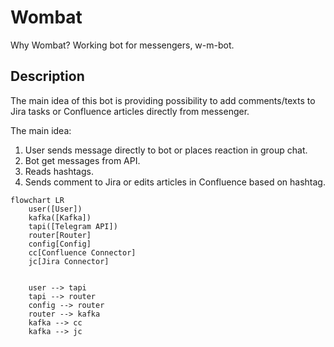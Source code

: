 Wombat
======

Why Wombat? Working bot for messengers, w-m-bot.

Description
-----------

The main idea of this bot is providing possibility to add comments/texts to Jira tasks or Confluence articles directly from messenger.

The main idea:
1. User sends message directly to bot or places reaction in group chat.
2. Bot get messages from API.
3. Reads hashtags.
4. Sends comment to Jira or edits articles in Confluence based on hashtag.

```mermaid
flowchart LR
    user([User])
    kafka([Kafka])
    tapi([Telegram API])
    router[Router]
    config[Config]
    cc[Confluence Connector]
    jc[Jira Connector]
    
    
    user --> tapi
    tapi --> router
    config --> router
    router --> kafka
    kafka --> cc
    kafka --> jc
```